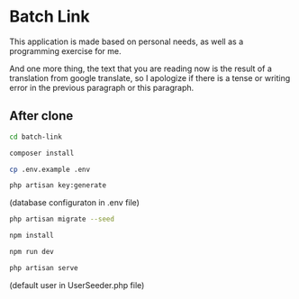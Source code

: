 # Batch Link
<p>This application is made based on personal needs, as well as a programming exercise for me.</p>

<p>And one more thing, the text that you are reading now is the result of a translation from google translate, so I apologize if there is a tense or writing error in the previous paragraph or this paragraph.</p>

## After clone
```sh
cd batch-link
```
```sh
composer install
```
```sh
cp .env.example .env
```

```sh
php artisan key:generate
```

(database configuraton in .env file)

```sh
php artisan migrate --seed
```

```sh
npm install
```

```sh
npm run dev
```

```sh
php artisan serve
```
(default user in UserSeeder.php file)
